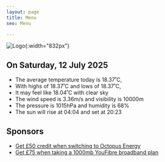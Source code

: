 ```yaml
---
layout: page
title: Menu
seo: Menu

---
```


![Logo](/images/logo.jpg){:width="832px"}

<!-- weather_marker starts -->
## On Saturday, 12 July 2025

- The average temperature today is 18.37˚C,
- With highs of 18.37˚C and lows of 18.37˚C,
- It may feel like 18.04˚C with clear sky
- The wind speed is 3.36m/s and visibility is 10000m
- The pressure is 1015hPa and humidity is 68%
- The sun will rise at 04:04 and set at 20:23

<!-- weather_marker ends -->

## Sponsors

- [Get £50 credit when switching to Octopus Energy](https://bit.ly/3oD1nnS)
- [Get £75 when taking a 1000mb YouFibre broadband plan](https://aklam.io/91zWhU?)
